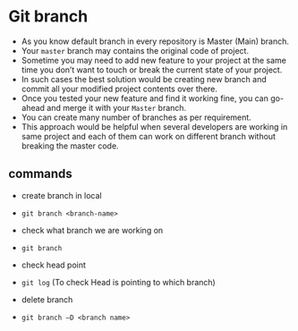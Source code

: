 # Git branch

- As you know default branch in every repository is Master (Main) branch. 
- Your `master` branch may contains the original code of project.
- Sometime you may need to add new feature to your project at the same time you don’t want to touch or break the current state of your project. 
- In such cases the best solution would be creating new branch and commit all your modified project contents over there.
- Once you tested your new feature and find it working fine, you can go-ahead and merge it with your `Master` branch. 
- You can create many number of branches as per requirement. 
- This approach would be helpful when several developers are working in same project and each of them can work on different branch without breaking the master code.

## commands
* create branch in local
- `git branch <branch-name>`

* check what branch we are working on 
- `git branch`

* check head point
- `git log` (To check Head is pointing to which branch)

* delete branch
- `git branch –D <branch name>`
